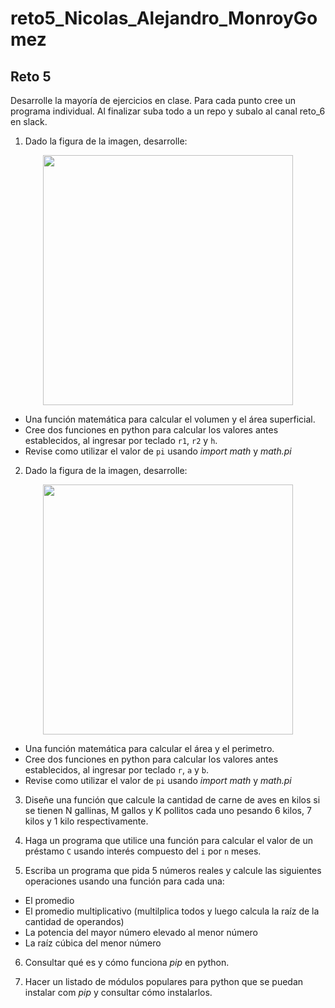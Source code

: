 # reto5_Nicolas_Alejandro_MonroyGomez

## Reto 5
Desarrolle la mayoría de ejercicios en clase. Para cada punto cree un programa individual. Al finalizar suba todo a un repo y subalo al canal reto_6 en slack.

1. Dado la figura de la imagen, desarrolle:

<div align='center'>
<figure> <img src="https://i.postimg.cc/FRvCmpxx/image.png" alt="" width="400" height="auto"/></br>
<figcaption><b></b></figcaption></figure>
</div>

+ Una función matemática para calcular el volumen y el área superficial.
+ Cree dos funciones en python para calcular los valores antes establecidos, al ingresar por teclado `r1`, `r2` y `h`.
+ Revise como utilizar el valor de `pi` usando *import math* y *math.pi*

2. Dado la figura de la imagen, desarrolle:

<div align='center'>
<figure> <img src="https://i.postimg.cc/1t4MrzsL/image.png" alt="" width="400" height="auto"/></br>
<figcaption><b></b></figcaption></figure>
</div>

+ Una función matemática para calcular el área y el perimetro.
+ Cree dos funciones en python para calcular los valores antes establecidos, al ingresar por teclado `r`, `a` y `b`.
+ Revise como utilizar el valor de `pi` usando *import math* y *math.pi*

3. Diseñe una función que calcule la cantidad de carne de aves en kilos si se tienen N gallinas, M gallos y K pollitos cada uno pesando 6 kilos, 7 kilos y 1 kilo respectivamente.

4. Haga un programa que utilice una función para calcular el valor de un préstamo `C` usando interés compuesto del `i` por `n` meses.

5. Escriba un programa que pida 5 números reales y calcule las siguientes operaciones usando una función para cada una:
  + El promedio
  + El promedio multiplicativo (multilplica todos y luego calcula la raíz de la cantidad de operandos)
  + La potencia del mayor número elevado al menor número
  + La raíz cúbica del menor número

6. Consultar qué es y cómo funciona *pip* en python.

7. Hacer un listado de módulos populares para python que se puedan instalar com *pip* y consultar cómo instalarlos.

